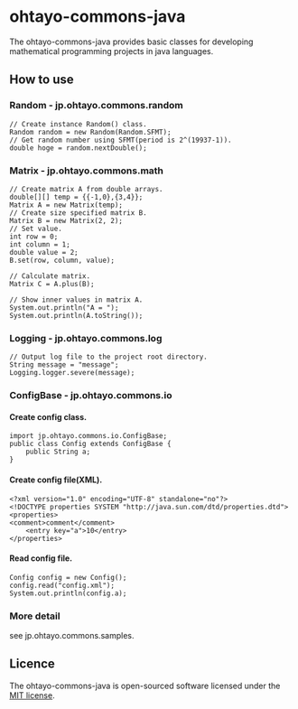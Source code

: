 # ohtayo-commons-java
The ohtayo-commons-java provides basic classes for developing mathematical programming projects in java languages.

## How to use

### Random - jp.ohtayo.commons.random
    // Create instance Random() class.
	Random random = new Random(Random.SFMT);
    // Get random number using SFMT(period is 2^(19937-1)).
 	double hoge = random.nextDouble(); 

### Matrix - jp.ohtayo.commons.math
    // Create matrix A from double arrays.
    double[][] temp = {{-1,0},{3,4}};
    Matrix A = new Matrix(temp);
    // Create size specified matrix B.
    Matrix B = new Matrix(2, 2);
    // Set value.
    int row = 0;
    int column = 1;
    double value = 2;
    B.set(row, column, value);
    
    // Calculate matrix.
    Matrix C = A.plus(B);
    
	// Show inner values in matrix A.
    System.out.println("A = ");
    System.out.println(A.toString());
    
### Logging - jp.ohtayo.commons.log
    // Output log file to the project root directory.
    String message = "message";
    Logging.logger.severe(message);

### ConfigBase - jp.ohtayo.commons.io
#### Create config class.
    import jp.ohtayo.commons.io.ConfigBase;
    public class Config extends ConfigBase {
    	public String a;
    }    		
#### Create config file(XML).
    <?xml version="1.0" encoding="UTF-8" standalone="no"?>
    <!DOCTYPE properties SYSTEM "http://java.sun.com/dtd/properties.dtd">
    <properties>
    <comment>comment</comment>
        <entry key="a">10</entry>
    </properties>
#### Read config file.
    Config config = new Config();
    config.read("config.xml");
    System.out.println(config.a);	

### More detail
see jp.ohtayo.commons.samples.

## Licence
The ohtayo-commons-java is open-sourced software licensed under the [MIT license](https://github.com/ohtayo/commons-java/blob/master/LICENSE).
